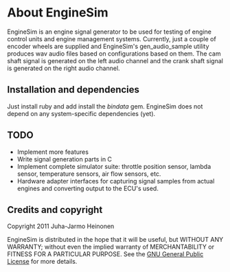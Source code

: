 
# About EngineSim

EngineSim is an engine signal generator to be used for testing of engine control units and engine management systems.
Currently, just a couple of encoder wheels are supplied and EngineSim's gen_audio_sample utility produces wav audio files based on configurations based on them. The cam shaft signal is generated on the left audio channel and the crank shaft signal is generated on the right audio channel.


## Installation and dependencies

Just install ruby and add install the *bindata* gem. EngineSim does not depend on any system-specific dependencies (yet).


## TODO

* Implement more features
* Write signal generation parts in C
* Implement complete simulator suite: throttle position sensor, lambda sensor, temperature sensors, air flow sensors, etc.
* Hardware adapter interfaces for capturing signal samples from actual engines and converting output to the ECU's used.


## Credits and copyright

Copyright 2011 Juha-Jarmo Heinonen

EngineSim is distributed in the hope that it will be useful, but WITHOUT ANY WARRANTY; without even the implied warranty of MERCHANTABILITY or FITNESS FOR A PARTICULAR PURPOSE. See the [GNU General Public License](http://www.gnu.org/licenses/gpl.html) for more details.
